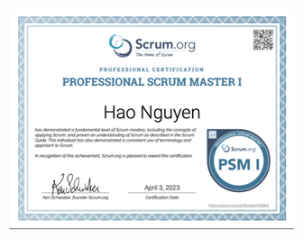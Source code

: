 ![alt text](https://github.com/thehaohcm/ProjectManagerCerts/blob/master/Scrum-Master/Proffesional-Scrum-Master-I-Cert.png)

